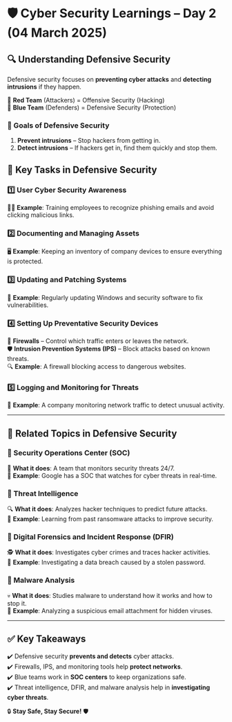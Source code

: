 # 🛡️ Cyber Security Learnings – Day 2 (04 March 2025)

## 🔍 Understanding Defensive Security  

Defensive security focuses on **preventing cyber attacks** and **detecting intrusions** if they happen.  

🔹 **Red Team** (Attackers) = Offensive Security (Hacking)  
🔹 **Blue Team** (Defenders) = Defensive Security (Protection)  

### 🎯 Goals of Defensive Security  
1. **Prevent intrusions** – Stop hackers from getting in.  
2. **Detect intrusions** – If hackers get in, find them quickly and stop them.  

## 🏰 Key Tasks in Defensive Security  

### 1️⃣ User Cyber Security Awareness  
👨‍💻 **Example**: Training employees to recognize phishing emails and avoid clicking malicious links.  

### 2️⃣ Documenting and Managing Assets  
🖥️ **Example**: Keeping an inventory of company devices to ensure everything is protected.  

### 3️⃣ Updating and Patching Systems  
🔄 **Example**: Regularly updating Windows and security software to fix vulnerabilities.  

### 4️⃣ Setting Up Preventative Security Devices  
🛑 **Firewalls** – Control which traffic enters or leaves the network.  
🛡️ **Intrusion Prevention Systems (IPS)** – Block attacks based on known threats.  
🔍 **Example**: A firewall blocking access to dangerous websites.  

### 5️⃣ Logging and Monitoring for Threats  
👀 **Example**: A company monitoring network traffic to detect unusual activity.  

---

## 🔎 Related Topics in Defensive Security  

### 🔹 Security Operations Center (SOC)  
👮 **What it does**: A team that monitors security threats 24/7.  
🏢 **Example**: Google has a SOC that watches for cyber threats in real-time.  

### 🔹 Threat Intelligence  
🔍 **What it does**: Analyzes hacker techniques to predict future attacks.  
📌 **Example**: Learning from past ransomware attacks to improve security.  

### 🔹 Digital Forensics and Incident Response (DFIR)  
🕵️ **What it does**: Investigates cyber crimes and traces hacker activities.  
🔬 **Example**: Investigating a data breach caused by a stolen password.  

### 🔹 Malware Analysis  
💀 **What it does**: Studies malware to understand how it works and how to stop it.  
🐛 **Example**: Analyzing a suspicious email attachment for hidden viruses.  

---

## ✅ Key Takeaways  
✔️ Defensive security **prevents and detects** cyber attacks.  
✔️ Firewalls, IPS, and monitoring tools help **protect networks**.  
✔️ Blue teams work in **SOC centers** to keep organizations safe.  
✔️ Threat intelligence, DFIR, and malware analysis help in **investigating cyber threats**.  

🔒 **Stay Safe, Stay Secure!** 🛡️  
